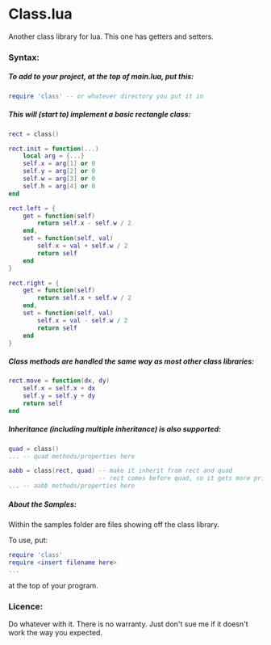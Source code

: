 # Class.lua

Another class library for lua. This one has getters and setters.

### Syntax:

##### To add to your project, at the top of main.lua, put this:
```lua
require 'class' -- or whatever directory you put it in
```

##### This will (start to) implement a basic rectangle class:

```lua
rect = class()

rect.init = function(...)
	local arg = {...}
	self.x = arg[1] or 0
	self.y = arg[2] or 0
	self.w = arg[3] or 0
	self.h = arg[4] or 0
end

rect.left = {
	get = function(self)
		return self.x - self.w / 2
	end,
	set = function(self, val)
		self.x = val + self.w / 2
		return self
	end
}

rect.right = {
	get = function(self)
		return self.x + self.w / 2
	end,
	set = function(self, val)
		self.x = val - self.w / 2
		return self
	end
}
```

##### Class methods are handled the same way as most other class libraries:

```lua
rect.move = function(dx, dy)
	self.x = self.x + dx
	self.y = self.y + dy
	return self
end
```

##### Inheritance (including multiple inheritance) is also supported:

```lua
quad = class()
... -- quad methods/properties here

aabb = class(rect, quad) -- make it inherit from rect and quad
                         -- rect comes before quad, so it gets more priority
... -- aabb methods/properties here
```

##### About the Samples:

Within the samples folder are files showing off the class library.

To use, put:

```lua
require 'class'
require <insert filename here>
...
```

at the top of your program.

### Licence:

Do whatever with it. There is no warranty. Just don't sue me if it doesn't work the way you expected.
